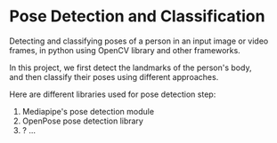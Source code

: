 # Pose Detection and Classification
Detecting and classifying poses of a person in an input image or video frames,
in python using OpenCV library and other frameworks.
  
In this project, we first detect the landmarks of the person's body,  
and then classify their poses using different approaches.
  
Here are different libraries used for pose detection step: 
1. Mediapipe's pose detection module
2. OpenPose pose detection library   
3. ?
...
